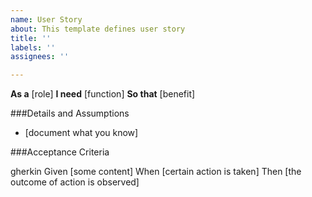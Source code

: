 ```yaml
---
name: User Story
about: This template defines user story
title: ''
labels: ''
assignees: ''

---
```


**As a** [role]
**I need** [function]
**So that** [benefit]

###Details and Assumptions
* [document what you know]

###Acceptance Criteria

gherkin
Given [some content]
When [certain action is taken]
Then [the outcome of action is observed]
